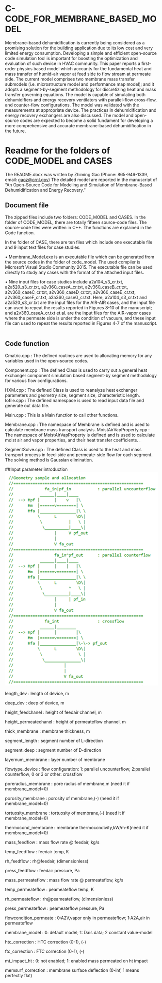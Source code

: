 # C-CODE_FOR_MEMBRANE_BASED_MODEL
Membrane-based dehumidification is currently being considered as a promising solution for the building application due to its low cost and very limited energy consumption. Developing a simple and efficient open-source code simulation tool is important for boosting the optimization and evaluation of such device in HVAC community. This paper reports a first-order physics based model which accounts for the fundamental heat and mass transfer of humid-air vapor at feed side to flow stream at permeate side. The current model comprises two membrane mass transfer submodels (i.e. microstructure model and performance map model); and it adopts a segment-by-segment methodology for discretizing heat and mass transfer governing equations. The model is capable of simulating both dehumidifiers and energy recovery ventilators with parallel-flow cross-flow, and counter-flow configurations. The model was validated with the measurements at appropriate device. The practices in dehumidification and energy recovery exchangers are also discussed. The model and open-source codes are expected to become a solid fundament for developing a more comprehensive and accurate membrane-based dehumidification in the future. 

# Readme for the folders of CODE_MODEL and CASES
The README.docx was written by Zhiming Gao (Phone: 865-946-1339, email: gaoz@ornl.gov) The detailed model are reported in the manuscript of “An Open-Source Code for Modeling and Simulation of Membrane-Based Dehumidification and Energy Recovery.”

## Document file
The zipped files include two folders: CODE_MODEL and CASES. In the folder of CODE_MODEL, there are totally fifteen source-code files. The source-code files were written in C++. The functions are explained in the Code function. 

In the folder of CASE, there are ten files which include one executable file and 9 input text files for case studies.

•	Membrane_Model.exe is an executable file which can be generated from the source codes in the folder of code_model. The used compiler is Microsoft Visual Studio Community 2015. The executable file can be used directly to study any cases with the format of the attached input files. 

•	Nine input files for case studies include a2a104_s3_cr.txt, a2a520_s3_cr.txt, a2v360_caseA_cr.txt, a2v360_caseB_cr.txt, a2v360_caseC_cr.txt, a2v360_caseD_cr.txt, a2v360_caseE_cr.txt, a2v360_caseF_cr.txt, a2a360_caseG_cr.txt. Here, a2a104_s3_cr.txt and a2a520_s3_cr.txt are the input files for the AIR-AIR cases, and the input file can used to repeat the results reported in Figures 8-10 of the manuscript; and a2v360_caseA_cr.txt et.al. are the input files for the AIR-vapor cases where the permeate side is under the condition of vacuum, and these input file can used to repeat the results reported in Figures 4-7 of the manuscript.
 
## Code function 

Cmatric.cpp	: The defined routines are used to allocating memory for any variables used in the open-source codes.

Component.cpp	: The defined Class is used to carry out a general heat exchanger component simulation based segment-by segment methodology for various flow configurations. 

HXM.cpp	: The defined Class is used to reanalyze heat exchanger parameters and geometry size, segment size, characteristic length.
Iofile.cpp	: The defined namespace is used to read input data file and generate out data file.

Main.cpp	: This is a Main function to call other functions.

Membrane.cpp	: The namespace of Membrane is defined and is used to calculate membrane mass transport analysis. 
MoistAirVapProperty.cpp : The namespace of MoistAirVapProperty is defined and is used to calculate moist air and vapor properties, and their heat transfer coefficients. .

SegmentSolve.cpp	: The defined Class is used to the heat and mass transport process in feed-side and permeate-side flow for each segment. The solving method is Gaussian elimination. 

##Input parameter introduction
![](Picture1.png)

length_dev			: length of device, m

deep_dev			: deep of device, m

height_feedchanel		: height of feedair channel, m

height_permeatechanel	: height of permeateflow channel, m

thick_membrane		: membrane thickness, m

segment_length		: segment number of L-direction

segment_deep			: segment number of D-direction

layernum_membrane		: layer number of membrane

flowtype_device	: flow configuration: 1: parallel uncounterflow; 2:parallel counterflow; 0 or 3 or other: crossflow

poreradius_membrane	: pore radius of membrane,m (need it if membrane_model=0)

porosity_membrane	: porosity of membrane,(-) (need it if membrane_model=0)

tortuosity_membrane	: tortuosity of membrane,(-) (need it if membrane_model=0)

thermocond_membrane	: membrane thermocondivity,kW/m-K(need it if membrane_model=0)

mass_feedflow			: mass flow rate @ feedair, kg/s

temp_feedflow			: feedair temp, K

rh_feedflow			: rh@feedair, (dimensionless)

press_feedflow		: feedair pressure, Pa

mass_permeateflow		: mass flow rate @ permeateflow, kg/s

temp_permeateflow		: peameateflow temp, K

rh_permeateflow		: rh@peameateflow, (dimensionless)

press_permeateflow		: peameateflow pressure, Pa


flowcondition_permeate	: 0:A2V,vapor only in permeateflow; 1:A2A,air in permeateflow

membrane_model		: 0: default model; 1: Dais data; 2 constant value-model

htc_correction		: HTC correction (0-1), (-)

ftc_correction		: FTC correction (0-1), (-)

mt_impact_ht			: 0: not enabled; 1: enabled mass permeated on ht impact

memsurf_correction		: membrane surface deflection (0-inf, 1 means perfectly flat)



